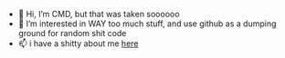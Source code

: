 - 👋 Hi, I’m CMD, but that was taken soooooo
- 👀 I’m interested in WAY too much stuff, and use github as a dumping ground for random shit code
- 📫 i have a shitty about me [here](https://glowink.pages.dev/)
<!---
UwUimapewson/UwUimapewson is a ✨ special ✨ repository because its `README.md` (this file) appears on your GitHub profile.
You can click the Preview link to take a look at your changes.
--->
